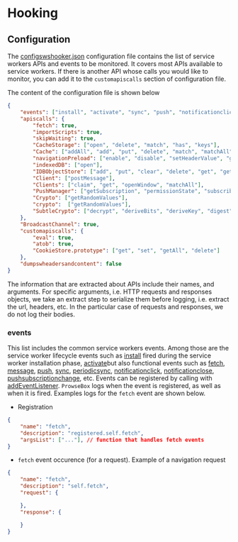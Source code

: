 # Hooking

## Configuration
The [configswshooker.json](src/configswshooker.json) configuration file contains the list of service workers APIs and events to be monitored. It covers most APIs available to service workers. If there is another API whose calls you would like to monitor, you can add it to the `customapiscalls` section of configuration file. 

The content of the configuration file is shown below
```json
{
	"events": ["install", "activate", "sync", "push", "notificationclick", "pushsubscriptionchange", "message"],
	"apiscalls": {
		"fetch": true,
		"importScripts": true,
		"skipWaiting": true,
		"CacheStorage": ["open", "delete", "match", "has", "keys"],
		"Cache": ["addAll", "add", "put", "delete", "match", "matchAll", "keys"],
		"navigationPreload": ["enable", "disable", "setHeaderValue", "getState"],
		"indexedDB": ["open"],
		"IDBObjectStore": ["add", "put", "clear", "delete", "get", "getAll", "getAllKeys"],
		"Client": ["postMessage"],
		"Clients": ["claim", "get", "openWindow", "matchAll"],
		"PushManager": ["getSubscription", "permissionState", "subscribe"],
		"Crypto": ["getRandomValues"],
		"crypto":  ["getRandomValues"],
		"SubtleCrypto": ["decrypt", "deriveBits", "deriveKey", "digest", "encrypt", "exportKey", "generateKey", "importKey", "sign", "unwrapKey", "verify", "wrapKey"]
	},
	"BroadcastChannel": true,
	"customapiscalls": {
		"eval": true,
		"atob": true,
		"CookieStore.prototype": ["get", "set", "getAll", "delete"]
	},
    "dumpswheadersandcontent": false
}
```

The information that are extracted about APIs include their names, and arguments. For specific arguments, i.e. HTTP requests and responses objects, we take an extract step to serialize them before logging, i.e. extract the url, headers, etc. In the particular case of requests and responses, we do not log their bodies. 


### events
This list includes the common service workers events. Among those are the service worker lifecycle events such as [install]() fired during the service worker installation phase, [activate]()but also functional events such as [fetch](https://developer.mozilla.org/en-US/docs/Web/API/FetchEvent), [message](), [push](), [sync](), [periodicsync](), [notificationclick](), [notificationclose](), [pushsubscriptionchange](), etc. 
Events can be registered by calling with [addEventListener](). 
`ProwseBox` logs when the event is registered, as well as when it is fired. Examples logs for the `fetch` event are shown below. 
- Registration
```json
{
    "name": "fetch",
    "description": "registered.self.fetch",
    "argsList": ["..."], // function that handles fetch events
}
```
- `fetch` event occurence (for a request). Example of a navigation request
```json
{
    "name": "fetch",
    "description": "self.fetch",
    "request": {

    }, 
    "response": {

    }
}
```